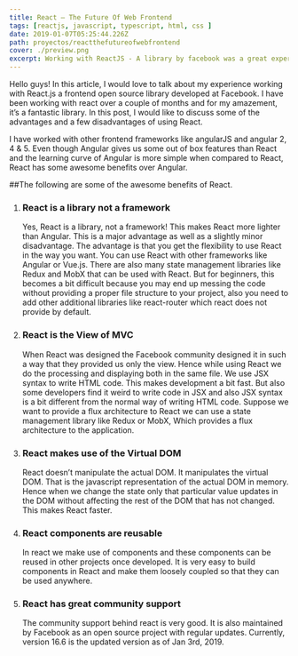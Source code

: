 ```yaml
---
title: React – The Future Of Web Frontend
tags: [reactjs, javascript, typescript, html, css ]
date: 2019-01-07T05:25:44.226Z
path: proyectos/reactthefutureofwebfrontend
cover: ./preview.png
excerpt: Working with ReactJS - A library by facebook was a great experience for me. React has made building web apps easy by making use of reusable components. This is clearly my viewpoint about the library. 
---
```


Hello guys! In this article, I would love to talk about my experience working with React.js a frontend open source library developed at Facebook. I have been working with react over a couple of months and for my amazement, it’s a fantastic library. In this post, I would like to discuss some of the advantages and a few disadvantages of using React.

I have worked with other frontend frameworks like angularJS and angular 2, 4 & 5. Even though Angular gives us some out of box features than React and the learning curve of Angular is more simple when compared to React, React has some awesome benefits over Angular.

##The following are some of the awesome benefits of React.

1. ### React is a library not a framework

    Yes, React is a library, not a framework! This makes React more lighter than Angular. This is a major advantage as well as a slightly minor disadvantage. The advantage is that you get the flexibility to use React in the way you want. You can use React with other frameworks like Angular or Vue.js. There are also many state management libraries like Redux and MobX that can be used with React. But for beginners, this becomes a bit difficult because you may end up messing the code without providing a proper file structure to your project, also you need to add other additional libraries like react-router which react does not provide by default.

2. ### React is the View of MVC

    When React was designed the Facebook community designed it in such a way that they provided us only the view. Hence while using React we do the processing and displaying both in the same file. We use JSX syntax to write HTML code. This makes development a bit fast. But also some developers find it weird to write code in JSX and also JSX syntax is a bit different from the normal way of writing HTML code. Suppose we want to provide a flux architecture to React we can use a state management library like Redux or MobX, Which provides a flux architecture to the application.

3. ### React makes use of the Virtual DOM

    React doesn’t manipulate the actual DOM. It manipulates the virtual DOM. That is the javascript representation of the actual DOM in memory. Hence when we change the state only that particular value updates in the DOM without affecting the rest of the DOM that has not changed. This makes React faster.

4. ### React components are reusable

    In react we make use of components and these components can be reused in other projects once developed. It is very easy to build components in React and make them loosely coupled so that they can be used anywhere.

5. ### React has great community support

    The community support behind react is very good. It is also maintained by Facebook as an open source project with regular updates. Currently, version 16.6 is the updated version as of Jan 3rd, 2019.